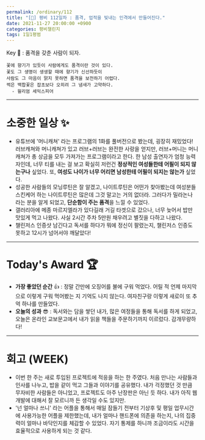 ```yaml
---
permalink: /ordinary/112
title: "[🙏] 평비 112일차 : 품격, 업적을 빛내는 인격에서 만들어진다."
date: 2021-11-27 20:00:00 +0900
categories: 평비챌린지
tags: 1일1평범
---
```

Key 🔑 : 품격을 갖춘 사람이 되자.
```
꽃에 향기가 있듯이 사람에게도 품격이란 것이 있다.
꽃도 그 생명이 생생할 때에 향기가 신선하듯이
사람도 그 마음이 맑지 못하면 품격을 보전하기 어렵다.
썩은 백합꽃은 잡초보다 오히려 그 냄새가 고약하다.
  - 윌리엄 세익스피어
```

---
# 소중한 일상 ✨
- 유튜브에 '머니캐쳐' 라는 프로그램의 1화를 풀버전으로 봤는데, 굉장히 재밌었다! 러브캐쳐와 머니캐쳐가 있고 러브+러브는 완전한 사랑을 얻지만, 러브+머니는 머니캐쳐가 총 상금을 모두 가져가는 프로그램이라고 한다. 한 남성 출연자가 엄청 능력자인데, 너무 티를 내는 걸 보고 확실히 저런건 **정상적인 여성들한테 어필이 되지 않는구나** 싶었다. 또, **여성도 나이가 너무 어리면 남성한테 어필이 되지는 않는가** 싶었다.
- 성공한 사람들의 모닝루틴은 잘 알겠고, 나이트루틴은 어떤가 찾아봤는데 여성분들 스킨케어 하는 나이트루틴은 많은데 그것 말고는 거의 없더라. 그러다가 밀라논나 라는 분을 알게 되었고, **단순함이 주는 품격**을 느낄 수 있었다.
- 갤러리아에 메종 마르지엘라가 있다길래 거길 타겟으로 갔으나, 너무 늦어서 밥만 맛있게 먹고 나왔다. 사실 2시간 주차 5만원 채우려고 별짓을 다하고 나왔다.
- 챌린저스 인증샷 남긴다고 독서를 하다가 뭐에 정신이 팔렸는지, 챌린저스 인증도 못하고 12시가 넘어서야 깨달았다!

---
# Today's Award 🏆
- **가장 좋았던 순간** 👍 : 정말 간만에 오징어를 불에 구워 먹었다. 어릴 적 언제 마지막으로 이렇게 구워 먹어봤는 지 기억도 나지 않는다. 여자친구랑 이렇게 새로이 또 추억 하나를 만들었다.
- **오늘의 성과** 😎 : 독서와는 담을 쌓던 내가, 많은 여정들을 통해 독서를 하게 되었고, 오늘은 온라인 교보문고에서 내가 읽을 책들을 주문하기까지 이르렀다. 감개무량하다!

---
# 회고 (WEEK)
- 이번 한 주는 새로 투입된 프로젝트에 적응을 하는 한 주였다. 처음 만나는 사람들과 인사를 나누고, 밥을 같이 먹고 그들과 이야기를 공유했다. 내가 걱정했던 것 만큼 무자비한 사람들은 아니었고, 프로젝트도 아주 난장판은 아닌 듯 하다. 내가 아직 웹 개발에 대해서 잘 모르니까 든 생각일 수도 있지만.
- '넌 얼마나 쓰니' 라는 어플을 통해서 매일 잠들기 전부터 기상후 및 평일 업무시간에 사용가능한 어플을 제한했는데, 내가 얼마나 핸드폰에 의존을 하는지, 나의 집중력이 얼마나 바닥인지를 체감할 수 있었다. 자기 통제를 하니까 조금이라도 시간을 효율적으로 사용하게 되는 것 같다.